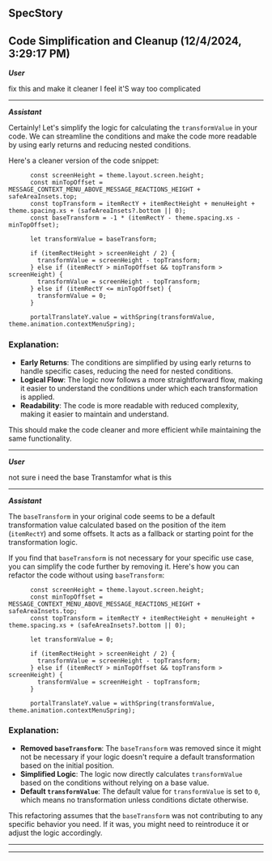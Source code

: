 ## SpecStory

## Code Simplification and Cleanup (12/4/2024, 3:29:17 PM)

_**User**_

fix this and make it cleaner I feel it'S way too complicated

---

_**Assistant**_

Certainly! Let's simplify the logic for calculating the `transformValue` in your code. We can streamline the conditions and make the code more readable by using early returns and reducing nested conditions.

Here's a cleaner version of the code snippet:

```typescript:components/Chat/Message/message-context-menu/message-context-menu.tsx
      const screenHeight = theme.layout.screen.height;
      const minTopOffset = MESSAGE_CONTEXT_MENU_ABOVE_MESSAGE_REACTIONS_HEIGHT + safeAreaInsets.top;
      const topTransform = itemRectY + itemRectHeight + menuHeight + theme.spacing.xs + (safeAreaInsets?.bottom || 0);
      const baseTransform = -1 * (itemRectY - theme.spacing.xs - minTopOffset);

      let transformValue = baseTransform;

      if (itemRectHeight > screenHeight / 2) {
        transformValue = screenHeight - topTransform;
      } else if (itemRectY > minTopOffset && topTransform > screenHeight) {
        transformValue = screenHeight - topTransform;
      } else if (itemRectY <= minTopOffset) {
        transformValue = 0;
      }

      portalTranslateY.value = withSpring(transformValue, theme.animation.contextMenuSpring);
```

### Explanation:
- **Early Returns**: The conditions are simplified by using early returns to handle specific cases, reducing the need for nested conditions.
- **Logical Flow**: The logic now follows a more straightforward flow, making it easier to understand the conditions under which each transformation is applied.
- **Readability**: The code is more readable with reduced complexity, making it easier to maintain and understand.

This should make the code cleaner and more efficient while maintaining the same functionality.

---

_**User**_

not sure i need the base Transtamfor what is this

---

_**Assistant**_

The `baseTransform` in your original code seems to be a default transformation value calculated based on the position of the item (`itemRectY`) and some offsets. It acts as a fallback or starting point for the transformation logic.

If you find that `baseTransform` is not necessary for your specific use case, you can simplify the code further by removing it. Here's how you can refactor the code without using `baseTransform`:

```typescript:components/Chat/Message/message-context-menu/message-context-menu.tsx
      const screenHeight = theme.layout.screen.height;
      const minTopOffset = MESSAGE_CONTEXT_MENU_ABOVE_MESSAGE_REACTIONS_HEIGHT + safeAreaInsets.top;
      const topTransform = itemRectY + itemRectHeight + menuHeight + theme.spacing.xs + (safeAreaInsets?.bottom || 0);

      let transformValue = 0;

      if (itemRectHeight > screenHeight / 2) {
        transformValue = screenHeight - topTransform;
      } else if (itemRectY > minTopOffset && topTransform > screenHeight) {
        transformValue = screenHeight - topTransform;
      }

      portalTranslateY.value = withSpring(transformValue, theme.animation.contextMenuSpring);
```

### Explanation:
- **Removed `baseTransform`**: The `baseTransform` was removed since it might not be necessary if your logic doesn't require a default transformation based on the initial position.
- **Simplified Logic**: The logic now directly calculates `transformValue` based on the conditions without relying on a base value.
- **Default `transformValue`**: The default value for `transformValue` is set to `0`, which means no transformation unless conditions dictate otherwise.

This refactoring assumes that the `baseTransform` was not contributing to any specific behavior you need. If it was, you might need to reintroduce it or adjust the logic accordingly.

---



---

